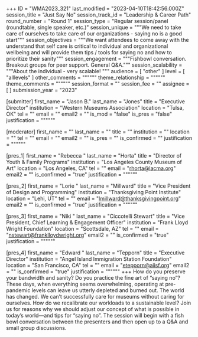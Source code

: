 +++
ID = "WMA2023_321"
last_modified = "2023-04-10T18:42:56.000Z"
session_title = "Just Say No"
session_track_id = "Leadership & Career Path"
round_number = "Round 1"
session_type = "Regular session/panel (roundtable, single speaker, etc.)"
session_unique = """We need to take care of ourselves to take care of our organizations - saying no is a good start"""
session_objectives = """We want attendees to come away with the understand that self care is critical to individual and organizational wellbeing and will provide them tips / tools for saying no and how to prioritize their sanity"""
session_engagement = """Fishbowl conversation. Breakout groups for peer support. General Q&A."""
session_scalability = """About the individual - very scalable! 
"""
audience = [ "other" ]
level = [ "alllevels" ]
other_comments = """"""
theme_relationship = """"""
theme_comments = """"""
session_format = ""
session_fee = ""
assignee = [  ]
submission_year = "2023"

[submitter]
first_name = "Jason B."
last_name = "Jones"
title = "Executive Director"
institution = "Western Museums Association"
location = "Tulsa, OK"
tel = ""
email = ""
email2 = ""
is_mod = "false"
is_pres = "false"
justification = """"""

[moderator]
first_name = ""
last_name = ""
title = ""
institution = ""
location = ""
tel = ""
email = ""
email2 = ""
is_pres = ""
is_confirmed = ""
justification = """"""

[pres_1]
first_name = "Rebecca "
last_name = "Horta"
title = "Director of Youth & Family Programs"
institution = "Los Angeles County Museum of Art"
location = "Los Angeles, CA"
tel = ""
email = "rhorta@lacma.org"
email2 = ""
is_confirmed = "true"
justification = """"""

[pres_2]
first_name = "Lorie "
last_name = "Millward"
title = "Vice President of Design and Programming"
institution = "Thanksgiving Point Institute"
location = "Lehi, UT"
tel = ""
email = "lmillward@thanksgivingpoint.org"
email2 = ""
is_confirmed = "true"
justification = """"""

[pres_3]
first_name = "Niki "
last_name = "Ciccotelli Stewart"
title = "Vice President, Chief Learning & Engagement Officer"
institution = "Frank Lloyd Wright Foundation"
location = "Scottsdale, AZ"
tel = ""
email = "nstewart@franklloydwright.org"
email2 = ""
is_confirmed = "true"
justification = """"""

[pres_4]
first_name = "Edward "
last_name = "Tepporn"
title = "Executive Director"
institution = "Angel Island Immigration Station Foundation"
location = "San Francisco, CA"
tel = ""
email = "etepporn@aiisf.org"
email2 = ""
is_confirmed = "true"
justification = """"""
+++
How do you preserve your bandwidth and sanity? Do you practice the fine art of “saying no”? These days, when everything seems overwhelming, operating at pre-pandemic levels can leave us utterly depleted and burned out. The world has changed. We can’t successfully care for museums without caring for ourselves. How do we recalibrate our workloads to a sustainable level? Join us for reasons why we should adjust our concept of what is possible in today’s world—and tips for “saying no”. The session will begin with a fish bowl conversation between the presenters and then open up to a Q&A and small group discussions.
